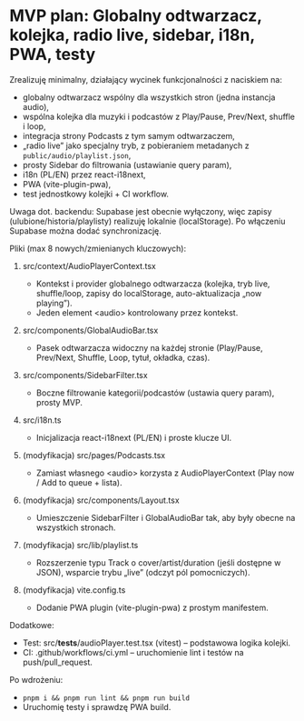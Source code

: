 # MVP plan: Globalny odtwarzacz, kolejka, radio live, sidebar, i18n, PWA, testy

Zrealizuję minimalny, działający wycinek funkcjonalności z naciskiem na:
- globalny odtwarzacz wspólny dla wszystkich stron (jedna instancja audio),
- wspólna kolejka dla muzyki i podcastów z Play/Pause, Prev/Next, shuffle i loop,
- integracja strony Podcasts z tym samym odtwarzaczem,
- „radio live” jako specjalny tryb, z pobieraniem metadanych z `public/audio/playlist.json`,
- prosty Sidebar do filtrowania (ustawianie query param),
- i18n (PL/EN) przez react-i18next,
- PWA (vite-plugin-pwa),
- test jednostkowy kolejki + CI workflow.

Uwaga dot. backendu: Supabase jest obecnie wyłączony, więc zapisy (ulubione/historia/playlisty) realizuję lokalnie (localStorage). Po włączeniu Supabase można dodać synchronizację.

Pliki (max 8 nowych/zmienianych kluczowych):
1) src/context/AudioPlayerContext.tsx
   - Kontekst i provider globalnego odtwarzacza (kolejka, tryb live, shuffle/loop, zapisy do localStorage, auto-aktualizacja „now playing”).
   - Jeden element &lt;audio&gt; kontrolowany przez kontekst.

2) src/components/GlobalAudioBar.tsx
   - Pasek odtwarzacza widoczny na każdej stronie (Play/Pause, Prev/Next, Shuffle, Loop, tytuł, okładka, czas).

3) src/components/SidebarFilter.tsx
   - Boczne filtrowanie kategorii/podcastów (ustawia query param), prosty MVP.

4) src/i18n.ts
   - Inicjalizacja react-i18next (PL/EN) i proste klucze UI.

5) (modyfikacja) src/pages/Podcasts.tsx
   - Zamiast własnego &lt;audio&gt; korzysta z AudioPlayerContext (Play now / Add to queue + lista).

6) (modyfikacja) src/components/Layout.tsx
   - Umieszczenie SidebarFilter i GlobalAudioBar tak, aby były obecne na wszystkich stronach.

7) (modyfikacja) src/lib/playlist.ts
   - Rozszerzenie typu Track o cover/artist/duration (jeśli dostępne w JSON), wsparcie trybu „live” (odczyt pól pomocniczych).

8) (modyfikacja) vite.config.ts
   - Dodanie PWA plugin (vite-plugin-pwa) z prostym manifestem.

Dodatkowe:
- Test: src/__tests__/audioPlayer.test.tsx (vitest) – podstawowa logika kolejki.
- CI: .github/workflows/ci.yml – uruchomienie lint i testów na push/pull_request.

Po wdrożeniu:
- `pnpm i && pnpm run lint && pnpm run build`
- Uruchomię testy i sprawdzę PWA build.
